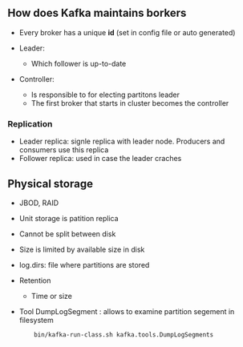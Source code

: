 ## How does Kafka maintains borkers 

* Every broker has a unique **id** (set in config file or auto generated) 

* Leader: 
    * Which follower is up-to-date

* Controller: 
     * Is responsible to for electing partitons leader 
     * The first broker that starts in cluster becomes the controller 

### Replication
 * Leader replica: signle replica with leader node. Producers and consumers use this replica
 * Follower replica: used in case the leader craches 
 

## Physical storage
* JBOD, RAID
* Unit storage is patition replica 
* Cannot be split between disk
* Size is limited by available size in disk 
* log.dirs: file where partitions are stored 
* Retention 
    * Time or size 

* Tool DumpLogSegment : allows to examine partition segement in filesystem 

    ```
        bin/kafka-run-class.sh kafka.tools.DumpLogSegments
    ```